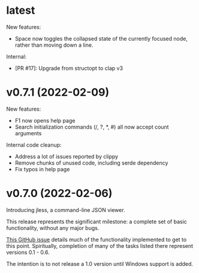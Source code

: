 latest
==================

New features:
- Space now toggles the collapsed state of the currently focused node,
  rather than moving down a line.

Internal:
- [PR #17]: Upgrade from structopt to clap v3


v0.7.1 (2022-02-09)
==================

New features:
- F1 now opens help page
- Search initialization commands (/, ?, *, #) all now accept count
  arguments

Internal code cleanup:
- Address a lot of issues reported by clippy
- Remove chunks of unused code, including serde dependency
- Fix typos in help page

v0.7.0 (2022-02-06)
==================

Introducing jless, a command-line JSON viewer.

This release represents the significant milestone: a complete set of basic
functionality, without any major bugs.

[This GitHub issue](https://github.com/PaulJuliusMartinez/jless/issues/1)
details much of the functionality implemented to get to this point.
Spiritually, completion of many of the tasks listed there represent versions
0.1 - 0.6.

The intention is to not release a 1.0 version until Windows support is added.
